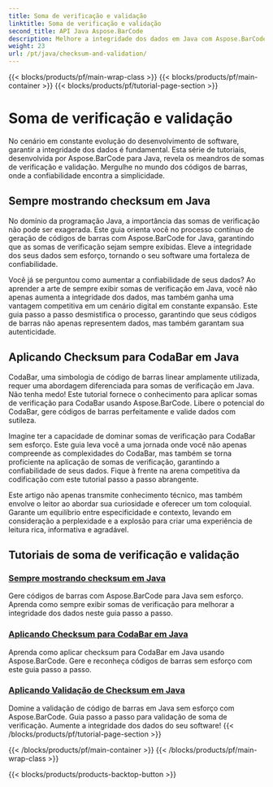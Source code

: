 ```yaml
---
title: Soma de verificação e validação
linktitle: Soma de verificação e validação
second_title: API Java Aspose.BarCode
description: Melhore a integridade dos dados em Java com Aspose.BarCode. Gere códigos de barras sem esforço, sempre exiba somas de verificação e domine o CodaBar e a validação geral de somas de verificação.
weight: 23
url: /pt/java/checksum-and-validation/
---
```


{{< blocks/products/pf/main-wrap-class >}}
{{< blocks/products/pf/main-container >}}
{{< blocks/products/pf/tutorial-page-section >}}

# Soma de verificação e validação



No cenário em constante evolução do desenvolvimento de software, garantir a integridade dos dados é fundamental. Esta série de tutoriais, desenvolvida por Aspose.BarCode para Java, revela os meandros de somas de verificação e validação. Mergulhe no mundo dos códigos de barras, onde a confiabilidade encontra a simplicidade.

## Sempre mostrando checksum em Java

No domínio da programação Java, a importância das somas de verificação não pode ser exagerada. Este guia orienta você no processo contínuo de geração de códigos de barras com Aspose.BarCode for Java, garantindo que as somas de verificação sejam sempre exibidas. Eleve a integridade dos seus dados sem esforço, tornando o seu software uma fortaleza de confiabilidade.

Você já se perguntou como aumentar a confiabilidade de seus dados? Ao aprender a arte de sempre exibir somas de verificação em Java, você não apenas aumenta a integridade dos dados, mas também ganha uma vantagem competitiva em um cenário digital em constante expansão. Este guia passo a passo desmistifica o processo, garantindo que seus códigos de barras não apenas representem dados, mas também garantam sua autenticidade.

## Aplicando Checksum para CodaBar em Java

CodaBar, uma simbologia de código de barras linear amplamente utilizada, requer uma abordagem diferenciada para somas de verificação em Java. Não tenha medo! Este tutorial fornece o conhecimento para aplicar somas de verificação para CodaBar usando Aspose.BarCode. Libere o potencial do CodaBar, gere códigos de barras perfeitamente e valide dados com sutileza.

Imagine ter a capacidade de dominar somas de verificação para CodaBar sem esforço. Este guia leva você a uma jornada onde você não apenas compreende as complexidades do CodaBar, mas também se torna proficiente na aplicação de somas de verificação, garantindo a confiabilidade de seus dados. Fique à frente na arena competitiva da codificação com este tutorial passo a passo abrangente.

Este artigo não apenas transmite conhecimento técnico, mas também envolve o leitor ao abordar sua curiosidade e oferecer um tom coloquial. Garante um equilíbrio entre especificidade e contexto, levando em consideração a perplexidade e a explosão para criar uma experiência de leitura rica, informativa e agradável.
## Tutoriais de soma de verificação e validação
### [Sempre mostrando checksum em Java](./always-showing-checksum/)
Gere códigos de barras com Aspose.BarCode para Java sem esforço. Aprenda como sempre exibir somas de verificação para melhorar a integridade dos dados neste guia passo a passo.
### [Aplicando Checksum para CodaBar em Java](./applying-checksum-codabar/)
Aprenda como aplicar checksum para CodaBar em Java usando Aspose.BarCode. Gere e reconheça códigos de barras sem esforço com este guia passo a passo.
### [Aplicando Validação de Checksum em Java](./applying-checksum-validation/)
Domine a validação de código de barras em Java sem esforço com Aspose.BarCode. Guia passo a passo para validação de soma de verificação. Aumente a integridade dos dados do seu software!
{{< /blocks/products/pf/tutorial-page-section >}}

{{< /blocks/products/pf/main-container >}}
{{< /blocks/products/pf/main-wrap-class >}}

{{< blocks/products/products-backtop-button >}}
